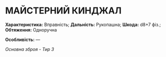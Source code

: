 ﻿# МАЙСТЕРНИЙ КИНДЖАЛ

**Характеристика:** Вправність; **Дальність:** Рукопашна; **Шкода:** d8+7 фіз.; **Обтяження:** Одноручна

**Особливість:** —

*Основна зброя - Тир 3*